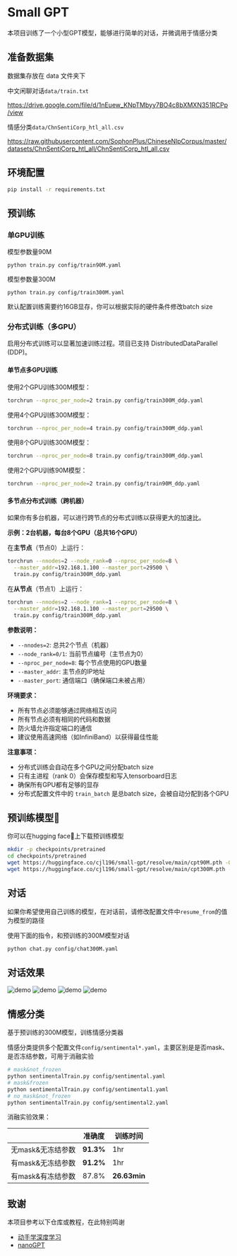 # Small GPT

本项目训练了一个小型GPT模型，能够进行简单的对话，并微调用于情感分类

## 准备数据集

数据集存放在 data 文件夹下

中文闲聊对话`data/train.txt`

https://drive.google.com/file/d/1nEuew_KNpTMbyy7BO4c8bXMXN351RCPp/view

情感分类`data/ChnSentiCorp_htl_all.csv`

https://raw.githubusercontent.com/SophonPlus/ChineseNlpCorpus/master/datasets/ChnSentiCorp_htl_all/ChnSentiCorp_htl_all.csv 

## 环境配置

```bash
pip install -r requirements.txt
```

## 预训练

### 单GPU训练

模型参数量90M

```
python train.py config/train90M.yaml     
```

模型参数量300M

```
python train.py config/train300M.yaml     
```

默认配置训练需要约16GB显存，你可以根据实际的硬件条件修改batch size

### 分布式训练（多GPU）

启用分布式训练可以显著加速训练过程。项目已支持 DistributedDataParallel (DDP)。

#### 单节点多GPU训练

使用2个GPU训练300M模型：

```bash
torchrun --nproc_per_node=2 train.py config/train300M_ddp.yaml
```

使用4个GPU训练300M模型：

```bash
torchrun --nproc_per_node=4 train.py config/train300M_ddp.yaml
```

使用8个GPU训练300M模型：

```bash
torchrun --nproc_per_node=8 train.py config/train300M_ddp.yaml
```

使用2个GPU训练90M模型：

```bash
torchrun --nproc_per_node=2 train.py config/train90M_ddp.yaml
```

#### 多节点分布式训练（跨机器）

如果你有多台机器，可以进行跨节点的分布式训练以获得更大的加速比。

**示例：2台机器，每台8个GPU（总共16个GPU）**

在**主节点**（节点0）上运行：
```bash
torchrun --nnodes=2 --node_rank=0 --nproc_per_node=8 \
  --master_addr=192.168.1.100 --master_port=29500 \
  train.py config/train300M_ddp.yaml
```

在**从节点**（节点1）上运行：
```bash
torchrun --nnodes=2 --node_rank=1 --nproc_per_node=8 \
  --master_addr=192.168.1.100 --master_port=29500 \
  train.py config/train300M_ddp.yaml
```

**参数说明：**
- `--nnodes=2`: 总共2个节点（机器）
- `--node_rank=0/1`: 当前节点编号（主节点为0）
- `--nproc_per_node=8`: 每个节点使用的GPU数量
- `--master_addr`: 主节点的IP地址
- `--master_port`: 通信端口（确保端口未被占用）

**环境要求：**
- 所有节点必须能够通过网络相互访问
- 所有节点必须有相同的代码和数据
- 防火墙允许指定端口的通信
- 建议使用高速网络（如InfiniBand）以获得最佳性能

**注意事项：**
- 分布式训练会自动在多个GPU之间分配batch size
- 只有主进程（rank 0）会保存模型和写入tensorboard日志
- 确保所有GPU都有足够的显存
- 分布式配置文件中的 `train_batch` 是总batch size，会被自动分配到各个GPU

## 预训练模型🤗

你可以在hugging face🤗上下载预训练模型

```bash
mkdir -p checkpoints/pretrained
cd checkpoints/pretrained
wget https://huggingface.co/cjl196/small-gpt/resolve/main/cpt90M.pth -O cpt90M.pth
wget https://huggingface.co/cjl196/small-gpt/resolve/main/cpt300M.pth -O cpt300M.pth
```

## 对话

如果你希望使用自己训练的模型，在对话前，请修改配置文件中`resume_from`的值为模型的路径

使用下面的指令，和预训练的300M模型对话

```bash
python chat.py config/chat300M.yaml
```

## 对话效果

![demo](assets/demo1.png)
![demo](assets/demo2.png)
![demo](assets/demo3.png)
![demo](assets/demo4.png)

## 情感分类

基于预训练的300M模型，训练情感分类器

情感分类提供多个配置文件`config/sentimental*.yaml`，主要区别是是否mask、是否冻结参数，可用于消融实验

```bash
# mask&not_frozen
python sentimentalTrain.py config/sentimental.yaml
# mask&frozen
python sentimentalTrain.py config/sentimental1.yaml
# no_mask&not_frozen
python sentimentalTrain.py config/sentimental2.yaml
```

消融实验效果：

|                   | 准确度    | 训练时间     |
| ----------------- | --------- | ------------ |
| 无mask&无冻结参数 | **91.3%** | 1hr          |
| 有mask&无冻结参数 | **91.2%** | 1hr          |
| 有mask&有冻结参数 | 87.8%     | **26.63min** |

## 致谢

本项目参考以下仓库或教程，在此特别鸣谢

- [动手学深度学习](https://zh.d2l.ai/)
- [nanoGPT](https://github.com/karpathy/nanoGPT)